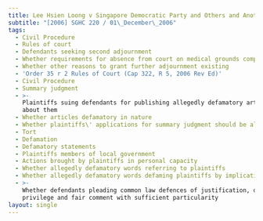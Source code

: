 ```yaml
---
title: Lee Hsien Loong v Singapore Democratic Party and Others and Another Suit
subtitle: "[2006] SGHC 220 / 01\_December\_2006"
tags:
  - Civil Procedure
  - Rules of court
  - Defendants seeking second adjournment
  - Whether requirements for absence from court on medical grounds complied with
  - Whether other reasons to grant further adjournment existing
  - 'Order 35 r 2 Rules of Court (Cap 322, R 5, 2006 Rev Ed)'
  - Civil Procedure
  - Summary judgment
  - >-
    Plaintiffs suing defendants for publishing allegedly defamatory articles
    about them
  - Whether articles defamatory in nature
  - Whether plaintiffs\' applications for summary judgment should be allowed
  - Tort
  - Defamation
  - Defamatory statements
  - Plaintiffs members of local government
  - Actions brought by plaintiffs in personal capacity
  - Whether allegedly defamatory words referring to plaintiffs
  - Whether allegedly defamatory words defaming plaintiffs by implication
  - >-
    Whether defendants pleading common law defences of justification, qualified
    privilege and fair comment with sufficient particularity
layout: single
---
```


